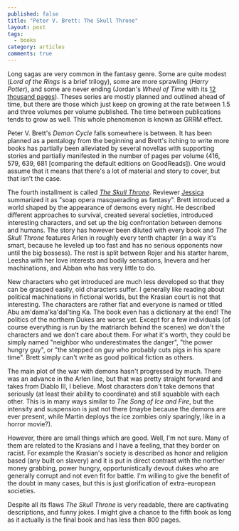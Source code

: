 ```yaml
---
published: false
title: "Peter V. Brett: The Skull Throne"
layout: post
tags:
  - books
category: articles
comments: true
---
```


Long sagas are very common in the fantasy genre. Some are quite modest (*Lord of the Rings* is a brief trilogy), some are more sprawling (*Harry Potter*), and some are never ending (Jordan's *Wheel of Time* with its [12 thousand pages](https://en.wikipedia.org/wiki/The_Wheel_of_Time#Books_in_the_series)). Theses series are mostly planned and outlined ahead of time, but there are those which just keep on growing at the rate between 1.5 and three volumes per volume published. The time between publications tends to grow as well. This whole phenomenon is known as GRRM effect.

Peter V. Brett's *Demon Cycle* falls somewhere is between. It has been planned as a pentalogy from the beginning and Brett's itching to write more books has partially been alleviated by several novellas with supporting stories and partially manifested in the number of pages per volume (416, 579, 639, 681 [comparing the default editions on GoodReads]). One would assume that it means that there's a lot of material and story to cover, but that isn't the case.

The fourth installment is called [*The Skull Throne*](https://www.goodreads.com/book/show/13630171-the-skull-throne). Reviewer [Jessica](https://www.goodreads.com/review/show/1321822191?book_show_action=true) summarized it as "soap opera masquerading as fantasy". Brett introduced a world shaped by the appearance of demons every night. He described different approaches to survival, created several societies, introduced interesting characters, and set up the big confrontation between demons and humans. The story has however been diluted with every book and *The Skull Throne* features Arlen in roughly every tenth chapter (in a way it's smart, because he leveled up too fast and has no serious opponents now until the big bossess). The rest is split between Rojer and his starter harem, Leesha with her love interests and bodily sensations, Inevera and her machinations, and Abban who has very little to do.

New characters who get introduced are much less developed so that they can be grasped easily, old characters suffer. I generally like reading about political machinations in fictional worlds, but the Krasian court is not that interesting. The characters are rather flat and everyone is named or titled Abu am'dama'ka'dal'ting Ka. The book even has a dictionary at the end! The politics of the northern Dukes are worse yet. Except for a few individuals (of course everything is run by the matriarch behind the scenes) we don't the characters and we don't care about them. For what it's worth, they could be simply named "neighbor who underestimates the danger", "the power hungry guy", or "the stepped on guy who probably cuts pigs in his spare time". Brett simply can't write as good political fiction as others.

The main plot of the war with demons hasn't progressed by much. There was an advance in the Arlen line, but that was pretty straight forward and takes from Diablo III, I believe. Most characters don't take demons that seriously (at least their ability to coordinate) and still squabble with each other. This is in many ways similar to *The Song of Ice and Fire*, but the intensity and suspension is just not there (maybe because the demons are ever present, while Martin deploys the ice zombies only sparingly, like in a horror movie?).

However, there are small things which are good. Well, I'm not sure. Many of them are related to the Krasians and I have a feeling, that they border on racist. For example the Krasian's society is described as honor and religion based (any built on slavery) and it is put in direct contrast with the norther money grabbing, power hungry, opportunistically devout dukes who are generally corrupt and not even fit for battle. I'm willing to give the benefit of the doubt in many cases, but this is just glorification of extra-european societies.

Despite all its flaws *The Skull Throne* is very readable, there are captivating descriptions, and funny jokes. I might give a chance to the fifth book as long as it actually is the final book and has less then 800 pages.